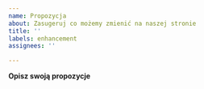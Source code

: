 ```yaml
---
name: Propozycja
about: Zasugeruj co możemy zmienić na naszej stronie
title: ''
labels: enhancement
assignees: ''

---
```


**Opisz swoją propozycje**
